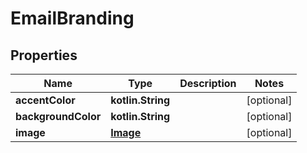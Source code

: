 
# EmailBranding

## Properties
| Name | Type | Description | Notes |
| ------------ | ------------- | ------------- | ------------- |
| **accentColor** | **kotlin.String** |  |  [optional] |
| **backgroundColor** | **kotlin.String** |  |  [optional] |
| **image** | [**Image**](Image.md) |  |  [optional] |



